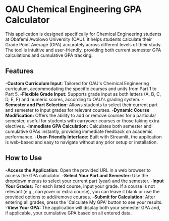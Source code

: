 # OAU Chemical Engineering GPA Calculator
This application is designed specifically for Chemical Engineering students at Obafemi Awolowo University (OAU). It helps students calculate their Grade Point Average (GPA) accurately across different levels of their study. The tool is intuitive and user-friendly, providing both current semester GPA calculations and cumulative GPA tracking.

 ## Features
-**Custom Curriculum Input**: Tailored for OAU's Chemical Engineering curriculum, accommodating the specific courses and units from Part 1 to Part 5.
-**Flexible Grade Input:** Supports grade input as both letters (A, B, C, D, E, F) and numeric scores, according to OAU's grading system.
-**Semester and Part Selection:** Allows students to select their current part and semester to input grades for relevant courses.
-**Dynamic Course Modification:** Offers the ability to add or remove courses for a particular semester, useful for students with carryover courses or those taking extra electives.
-**Immediate GPA Calculation:** Calculates both semester and cumulative GPAs instantly, providing immediate feedback on academic performance.
-**User-Friendly Interface:** Built with Streamlit, the application is web-based and easy to navigate without any prior setup or installation.

## How to Use
-**Access the Application:** Open the provided URL in a web browser to access the GPA calculator.
-**Select Your Part and Semester:** Use the dropdown menus to select your current part (year) and the semester.
-**Input Your Grades:** For each listed course, input your grade. If a course is not relevant (e.g., carryover or extra course), you can leave it blank or use the provided options to add/remove courses.
-**Submit for Calculation:** After entering all grades, press the 'Calculate My GPA' button to see your results.
-**View Your GPA:** The application will display both your semester GPA and, if applicable, your cumulative GPA based on all entered data.
